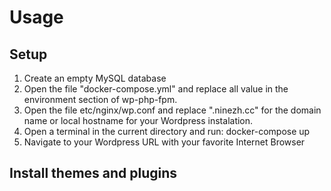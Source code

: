 # Usage

## Setup

1. Create an empty MySQL database 
2. Open the file "docker-compose.yml" and replace all value in 
   the environment section of wp-php-fpm.
3. Open the file etc/nginx/wp.conf and replace ".ninezh.cc" for 
   the domain name or local hostname for your Wordpress instalation.
4. Open a terminal in the current directory and run: docker-compose up
5. Navigate to your Wordpress URL with your favorite Internet Browser


## Install themes and plugins

